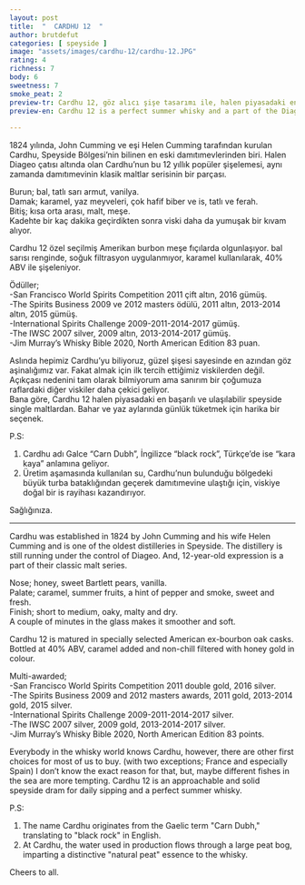 ```yaml
---
layout: post
title:  "  CARDHU 12  "
author: brutdefut
categories: [ speyside ]
image: "assets/images/cardhu-12/cardhu-12.JPG"
rating: 4
richness: 7
body: 6
sweetness: 7
smoke_peat: 2
preview-tr: Cardhu 12, göz alıcı şişe tasarımı ile, halen piyasadaki en ulaşılabilir single maltlardan.                          
preview-en: Cardhu 12 is a perfect summer whisky and a part of the Diageo's classic malt series.  
                 
---
```


1824 yılında, John Cumming ve eşi Helen Cumming tarafından kurulan Cardhu, Speyside Bölgesi’nin bilinen en eski damıtımevlerinden biri. Halen Diageo çatısı altında olan Cardhu’nun bu 12 yıllık popüler şişelemesi, aynı zamanda damıtımevinin klasik maltlar serisinin bir parçası.  

Burun; bal, tatlı sarı armut, vanilya.   
Damak; karamel, yaz meyveleri, çok hafif biber ve is, tatlı ve ferah.  
Bitiş; kısa orta arası, malt, meşe.    
Kadehte bir kaç dakika geçirdikten sonra viski daha da yumuşak bir kıvam alıyor.  

Cardhu 12 özel seçilmiş Amerikan burbon meşe fıçılarda olgunlaşıyor. bal sarısı renginde, soğuk filtrasyon uygulanmıyor, karamel kullanılarak, 40% ABV ile şişeleniyor.  

Ödüller;  
-San Francisco World Spirits Competition 2011 çift altın, 2016 gümüş.   
-The Spirits Business 2009 ve 2012 masters ödülü, 2011 altın, 2013-2014 altın, 2015 gümüş.  
-International Spirits Challenge 2009-2011-2014-2017 gümüş.      
-The IWSC 2007 silver, 2009 altın, 2013-2014-2017 gümüş.  
-Jim Murray’s Whisky Bible 2020, North American Edition 83 puan.  

Aslında hepimiz Cardhu’yu biliyoruz, güzel şişesi sayesinde en azından göz aşinalığımız var. Fakat almak için ilk tercih ettiğimiz viskilerden değil. Açıkçası nedenini tam olarak bilmiyorum ama sanırım bir çoğumuza raflardaki diğer viskiler daha çekici geliyor.  
Bana göre, Cardhu 12 halen piyasadaki en başarılı ve ulaşılabilir speyside single maltlardan. Bahar ve yaz aylarında günlük tüketmek için harika bir seçenek.  

P.S:   
1. Cardhu adı Galce “Carn Dubh”, İngilizce “black rock”, Türkçe’de ise “kara kaya” anlamına geliyor.  
2. Üretim aşamasında kullanılan su, Cardhu’nun bulunduğu bölgedeki büyük turba bataklığından geçerek damıtımevine ulaştığı için, viskiye doğal bir is rayihası kazandırıyor.  

Sağlığınıza. 
   
-----------------------------------------------

<p id="english"></p>

Cardhu was established in 1824 by John Cumming and his wife Helen Cumming and is one of the oldest distilleries in Speyside. The distillery is still running under the control of Diageo. And, 12-year-old expression is a part of their classic malt series.  

Nose; honey, sweet Bartlett pears, vanilla.  
Palate; caramel, summer fruits, a hint of pepper and smoke, sweet and fresh.     
Finish; short to medium, oaky, malty and dry.     
A couple of minutes in the glass makes it smoother and soft.  

Cardhu 12 is matured in specially selected American ex-bourbon oak casks. Bottled at 40% ABV, caramel added and non-chill filtered with honey gold in colour.  

Multi-awarded;  
-San Francisco World Spirits Competition 2011 double gold, 2016 silver.   
-The Spirits Business 2009 and 2012 masters awards, 2011 gold, 2013-2014 gold, 2015 silver.  
-International Spirits Challenge 2009-2011-2014-2017 silver.      
-The IWSC 2007 silver, 2009 gold, 2013-2014-2017 silver.  
-Jim Murray’s Whisky Bible 2020, North American Edition 83 points.  

Everybody in the whisky world knows Cardhu, however, there are other first choices for most of us to buy. (with two exceptions; France and especially Spain) I don’t know the exact reason for that, but, maybe different fishes in the sea are more tempting. 
Cardhu 12 is an approachable and solid speyside dram for daily sipping and a perfect summer whisky.  

P.S:   
1. The name Cardhu originates from the Gaelic term "Carn Dubh," translating to "black rock" in English.  
2. At Cardhu, the water used in production flows through a large peat bog, imparting a distinctive "natural peat" essence to the whisky.  

Cheers to all.  

  
